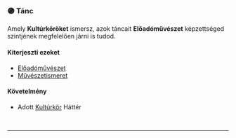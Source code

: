 ### 🟣 Tánc

Amely **Kultúrköröket** ismersz, azok táncait **Előadóművészet** képzettséged szintjének megfelelően járni is tudod.
#### Kiterjeszti ezeket

- [Előadóművészet](../kepzettsegek.szekunder/eloadomuveszet.md)
- [Művészetismeret](../kepzettsegek.szekunder/muveszetismeret.md)

#### Követelmény

- Adott [Kultúrkör](../fortelyok.kiemelt/kulturkor.md) Háttér

<br />

---
